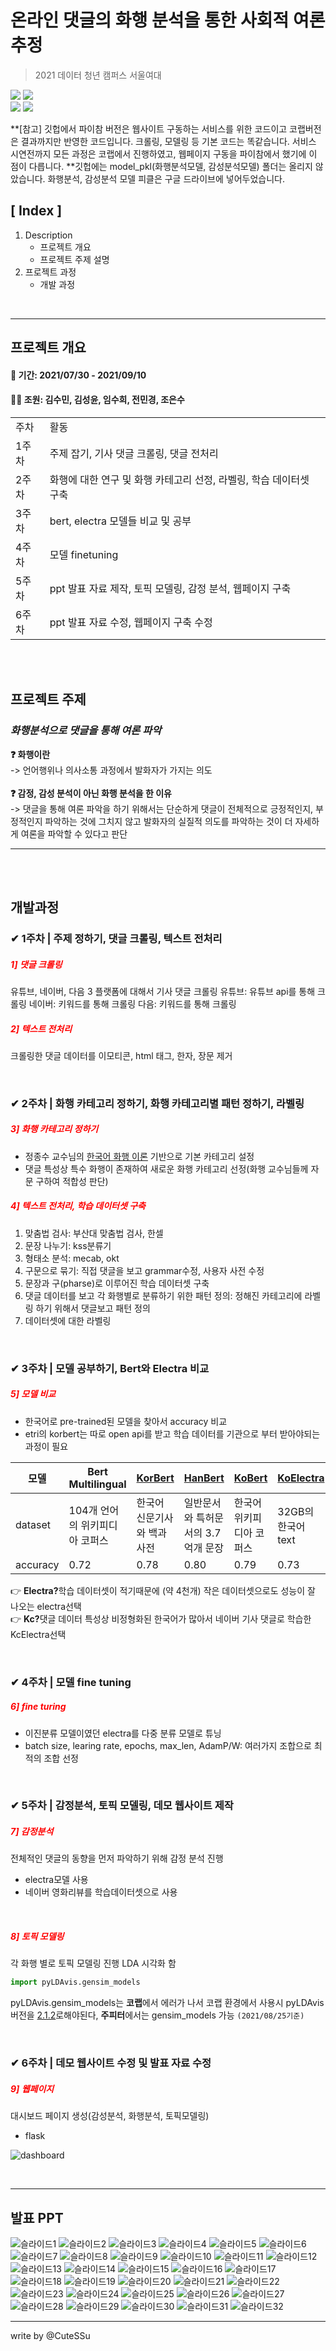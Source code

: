 # 온라인 댓글의 화행 분석을 통한 사회적 여론 추정
> 2021 데이터 청년 캠퍼스 서울여대

<img src="https://img.shields.io/badge/Python-3766AB?style=flat-square&logo=Python&logoColor=white"/> <img src="https://img.shields.io/badge/Flask-26689A?style=flat-square&logo=Flask&logoColor=white"/></br>
<img src="https://img.shields.io/badge/colab-F9AB00?style=flat-square&logo=Google Colab&logoColor=white"/> <img src="https://img.shields.io/badge/pycham-00A98F?style=flat-square&logo=PyCharm&logoColor=white"/>

**[참고] 깃헙에서 파이참 버전은 웹사이트 구동하는 서비스를 위한 코드이고
 코랩버전은 결과까지만 반영한 코드입니다. 
 크롤링, 모델링 등 기본 코드는 똑같습니다. 서비스 시연전까지 모든 과정은 코랩에서 진행하였고, 웹페이지 구동을 파이참에서 했기에 이 점이 다릅니다.
 **깃헙에는 model_pkl(화행분석모델, 감성분석모델) 폴더는 올리지 않았습니다. 화행분석, 감성분석 모델 피클은 구글 드라이브에 넣어두었습니다.



## [ Index ]
1. Description
   - 프로젝트 개요
   - 프로젝트 주제 설명
2. 프로젝트 과정
   - 개발 과정

</br>


***
## 프로젝트 개요
#### 📅 기간:  2021/07/30 - 2021/09/10
#### 👩‍🎓 조원: 김수민, 김성윤, 임수희, 전민경, 조은수
<table>
  <tr>
    <td>주차</td>
    <td>활동</td>
  </tr>
  <tr>
    <td colspan="1">1주차</td>
    <td colspan="1">주제 잡기, 기사 댓글 크롤링, 댓글 전처리</td>
  </tr>
  <tr>
    <td colspan="1">2주차</td>
    <td colspan="1">화행에 대한 연구 및 화행 카테고리 선정, 라벨링, 학습 데이터셋 구축</td>
  </tr>
    <tr>
    <td colspan="1">3주차</td>
    <td colspan="1">bert, electra 모델들 비교 및 공부</td>
  </tr>
   <tr>
    <td colspan="1">4주차</td>
    <td colspan="1">모델 finetuning</td>
  </tr>
   <tr>
    <td colspan="1">5주차</td>
    <td colspan="1">ppt 발표 자료 제작, 토픽 모델링, 감정 분석, 웹페이지 구축</td>
  </tr>
   <tr>
    <td colspan="1">6주차</td>
    <td colspan="1">ppt 발표 자료 수정, 웹페이지 구축 수정</td>
  </tr>
</table>

</br>
</br>

## 프로젝트 주제
### *화행분석으로 댓글을 통해 여론 파악* </br>
<strong> ❓ 화행이란</strong></br>
-> 언어행위나 의사소통 과정에서 발화자가 가지는 의도</br>
</br>
<strong>❓ 감정, 감성 분석이 아닌 화행 분석을 한 이유</strong></br>
-> 댓글을 통해 여론 파악을 하기 위해서는 단순하게 댓글이 전체적으로 긍정적인지, 부정적인지 파악하는 것에 그치지 않고 발화자의 실질적 의도를 파악하는 것이 더 자세하게 여론을 파악할 수 있다고 판단</br>


***
</br>
</br>

## 개발과정
### ✔ 1주차 | 주제 정하기, 댓글 크롤링, 텍스트 전처리
##### <span style="color:red">1] 댓글 크롤링</span>
유튜브, 네이버, 다음 3 플랫폼에 대해서 기사 댓글 크롤링
유튜브: 유튜브 api를 통해 크롤링
네이버: 키워드를 통해 크롤링
다음: 키워드를 통해 크롤링



##### <span style="color:red">2] 텍스트 전처리</span>
크롤링한 댓글 데이터를 이모티콘, html 태그, 한자, 장문 제거

</br>

### ✔ 2주차 | 화행 카테고리 정하기, 화행 카테고리별 패턴 정하기, 라벨링
##### <span style="color:red">3] 화행 카테고리 정하기</span>
+ 정종수 교수님의 [한국어 화행 이론](http://contents.kocw.or.kr/KOCW/document/2015/hanyang/jeongjongsu1) 기반으로 기본 카테고리 설정
+ 댓글 특성상 특수 화행이 존재하여 새로운 화행 카테고리 선정(화행 교수님들께 자문 구하여 적합성 판단)  



##### <span style="color:red">4] 텍스트 전처리, 학습 데이터셋 구축</span>
1. 맞춤법 검사: 부산대 맞춤법 검사, 한셀
2. 문장 나누기: kss분류기
3. 형태소 분석: mecab, okt
4. 구문으로 묶기: 직접 댓글을 보고 grammar수정, 사용자 사전 수정
5. 문장과 구(pharse)로 이루어진 학습 데이터셋 구축
6. 댓글 데이터를 보고 각 화행별로 분류하기 위한 패턴 정의: 정해진 카테고리에 라벨링 하기 위해서 댓글보고 패턴 정의
7. 데이터셋에 대한 라벨링


</br>

### ✔ 3주차 | 모델 공부하기, Bert와 Electra 비교
##### <span style="color:red">5] 모델 비교 </span>
+ 한국어로 pre-trained된 모델을 찾아서 accuracy 비교
+ etri의 korbert는 따로 open api를 받고 학습 데이터를 기관으로 부터 받아야되는 과정이 필요

모델 | Bert Multilingual | [KorBert](https://aiopen.etri.re.kr/service_dataset.php)  | [HanBert](https://github.com/monologg/HanBert-Transformers.git) | [KoBert](https://github.com/SKTBrain/KoBERT.git) | [KoElectra](https://github.com/monologg/KoELECTRA.git) | [KcElectra](https://github.com/Beomi/KcELECTRA.git)
---- |----------------- | -------  | ------- | ------ | --------- | ---------
dataset | 104개 언어의 위키피디아 코퍼스  | 한국어 신문기사와 백과사전 | 일반문서와 특허문서의 3.7억개 문장  | 한국어 위키피디아 코퍼스  | 32GB의 한국어 text | 14GB의 네이버 뉴스 댓글, 대댓글  | 14GB의 네이버 뉴스 댓글, 대댓글  
accuracy | 0.72 | 0.78  |  0.80 | 0.79  | 0.73  |  0.74  |  0.79  

👉 <strong>Electra?</strong>학습 데이터셋이 적기때문에 (약 4천개) 작은 데이터셋으로도 성능이 잘 나오는 electra선택 </br>
👉 <strong>Kc?</strong>댓글 데이터 특성상 비정형화된 한국어가 많아서 네이버 기사 댓글로 학습한 KcElectra선택

</br>

### ✔ 4주차 | 모델 fine tuning
##### <span style="color:red">6] fine turing </span>
+ 이진분류 모델이였던 electra를 다중 분류 모델로 튜닝
+ batch size, learing rate, epochs, max_len, AdamP/W: 여러가지 조합으로 최적의 조합 선정


</br>

### ✔ 5주차 | 감정분석, 토픽 모델링, 데모 웹사이트 제작
##### <span style="color:red">7] 감정분석</span>
전체적인 댓글의 동향을 먼저 파악하기 위해 감정 분석 진행
- electra모델 사용
- 네이버 영화리뷰를 학습데이터셋으로 사용

</br>

##### <span style="color:red">8] 토픽 모델링</span>
각 화행 별로 토픽 모델링 진행
LDA 시각화 함

```python
import pyLDAvis.gensim_models
```
pyLDAvis.gensim_models는 <strong>코랩</strong>에서 에러가 나서 코랩 환경에서 사용시 pyLDAvis버전을 [2.1.2]( https://pyldavis.readthedocs.io/en/latest/history.html)로해야된다, <strong>주피터</strong>에서는 gensim_models 가능 `(2021/08/25기준)`  


</br>

### ✔ 6주차 | 데모 웹사이트 수정 및 발표 자료 수정
##### <span style="color:red">9] 웹페이지</span>
대시보드 페이지 생성(감성분석, 화행분석, 토픽모델링)
- flask

![dashboard](https://user-images.githubusercontent.com/29356103/133049954-1727f903-4524-4a6a-95d9-0593fcb14ce7.png)


</br>

***
## 발표 PPT

![슬라이드1](https://user-images.githubusercontent.com/29356103/133043053-b4b4d752-69d4-48a7-b2fb-5b3a74cf6bdc.PNG)
![슬라이드2](https://user-images.githubusercontent.com/29356103/133043057-33436b06-e0cd-4d56-8f71-c0561a3efee3.PNG)
![슬라이드3](https://user-images.githubusercontent.com/29356103/133043060-5160b34c-1795-43c5-9ce2-7755b36c38d1.PNG)
![슬라이드4](https://user-images.githubusercontent.com/29356103/133043064-a571e73f-0fc0-416c-a58a-1dcefb11a119.PNG)
![슬라이드5](https://user-images.githubusercontent.com/29356103/133043066-105bcf9f-d737-4089-bf8e-5c75b124a231.PNG)
![슬라이드6](https://user-images.githubusercontent.com/29356103/133043067-3c7c5ec0-1716-45da-9ee2-c7c38a43f950.PNG)
![슬라이드7](https://user-images.githubusercontent.com/29356103/133043069-8491ff4a-2c34-47d8-9c96-11c0dd0c1bb9.PNG)
![슬라이드8](https://user-images.githubusercontent.com/29356103/133043072-6ec71d04-356a-4ca6-a0be-f481e432acae.PNG)
![슬라이드9](https://user-images.githubusercontent.com/29356103/133043075-c8ffd0d8-2f7d-452b-a015-968b7a55b72d.PNG)
![슬라이드10](https://user-images.githubusercontent.com/29356103/133043076-f0b4e7d4-3141-4174-bcd7-b2af2bc0f4b2.PNG)
![슬라이드11](https://user-images.githubusercontent.com/29356103/133043077-fac61c84-72d1-4a1a-9646-08f253de9943.PNG)
![슬라이드12](https://user-images.githubusercontent.com/29356103/133043079-7e8727e2-ed04-4600-8bb5-66acfe678fdb.PNG)
![슬라이드13](https://user-images.githubusercontent.com/29356103/133043081-459716cd-c7ea-432d-af92-2baa3732eda0.PNG)
![슬라이드14](https://user-images.githubusercontent.com/29356103/133043083-1c49ca36-645e-4d64-96fe-55e66acc8d89.PNG)
![슬라이드15](https://user-images.githubusercontent.com/29356103/133043086-cb18aff2-04c7-41ba-8bbd-c78b63a7ad18.PNG)
![슬라이드16](https://user-images.githubusercontent.com/29356103/133043087-53ec5675-eef4-4d0f-96e6-ca4dd69ab675.PNG)
![슬라이드17](https://user-images.githubusercontent.com/29356103/133043090-8d11e380-64f1-4353-94d7-d6782aa5e1a0.PNG)
![슬라이드18](https://user-images.githubusercontent.com/29356103/133043092-82f63fa8-9ed6-44c5-abe7-f0f31c465a7a.PNG)
![슬라이드19](https://user-images.githubusercontent.com/29356103/133043095-e1baf33d-8866-4874-85d1-a009dfec08a7.PNG)
![슬라이드20](https://user-images.githubusercontent.com/29356103/133043097-0441016f-68ed-4456-ae3f-c9736cea94e3.PNG)
![슬라이드21](https://user-images.githubusercontent.com/29356103/133043100-44146c43-36dd-4654-b90c-b2c68c5e4540.PNG)
![슬라이드22](https://user-images.githubusercontent.com/29356103/133043103-e81a280d-2be5-4761-8f31-c06a7d836965.PNG)
![슬라이드23](https://user-images.githubusercontent.com/29356103/133043104-844decc0-d8d1-412b-ae69-fa922716db93.PNG)
![슬라이드24](https://user-images.githubusercontent.com/29356103/133043109-15398029-a339-4005-8af5-f5762ee51954.PNG)
![슬라이드25](https://user-images.githubusercontent.com/29356103/133043113-5bb24eb0-4625-4161-9d90-e9af881ece5c.PNG)
![슬라이드26](https://user-images.githubusercontent.com/29356103/133043115-bb8c9012-5bc7-4596-bcca-8cc214f16711.PNG)
![슬라이드27](https://user-images.githubusercontent.com/29356103/133043119-9f3bf696-a9b8-47e9-971e-1f93724d1d30.PNG)
![슬라이드28](https://user-images.githubusercontent.com/29356103/133043120-1d1c4380-8a37-4673-88f2-92c6314c2e23.PNG)
![슬라이드29](https://user-images.githubusercontent.com/29356103/133043121-9eb5ef95-4658-4f9c-a841-faa89913449e.PNG)
![슬라이드30](https://user-images.githubusercontent.com/29356103/133043123-b65b3ca2-84f3-4fd6-9b3b-94658a014398.PNG)
![슬라이드31](https://user-images.githubusercontent.com/29356103/133043126-9af6f3ac-d35d-447b-9fe8-8a7e0b8a2449.PNG)
![슬라이드32](https://user-images.githubusercontent.com/29356103/133043129-53f6748a-dbeb-4da6-ae2f-4de98c9f8713.PNG)



***
write by @CuteSSu
